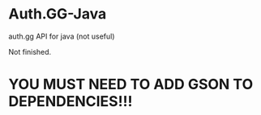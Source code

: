 # Auth.GG-Java
auth.gg API for java (not useful)

Not finished.

# YOU MUST NEED TO ADD GSON TO DEPENDENCIES!!!
